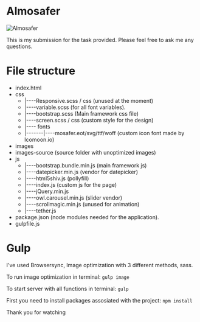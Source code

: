 # Almosafer

![Almosafer](https://i.imgur.com/veP72xu.jpg)

This is my submission for the task provided.
Please feel free to ask me any questions.

# File structure

* index.html
* css
	* |----Responsive.scss / css (unused at the moment)
	* |----variable.scss (for all font variables).
	* |----bootstrap.scss (Main framework css file)
	* |----screen.scss / css (custom style for the design)
	* |---- fonts
	* |-------|----mosafer.eot/svg/ttf/woff (custom icon font made by Icomoon.io)
* images
* images-source (source folder with unoptimized images)
* js
	* |----bootstrap.bundle.min.js (main framework js)
	* |----datepicker.min.js (vendor for datepicker)
	* |----html5shiv.js (pollyfill)
	* |----index.js (custom js for the page)
	* |----jQuery.min.js
	* |----owl.carousel.min.js (slider vendor)
	* |----scrollmagic.min.js (unused for animation)
	* |----tether.js
* package.json (node modules needed for the application).
* gulpfile.js


# Gulp

I've used 
Browsersync, Image optimization with 3 different methods, sass.


To run image optimization in terminal:
`gulp image`

To start server with all functions in terminal:
`gulp`

First you need to install packages assosiated with the project: 
`npm install`

Thank you for watching